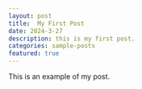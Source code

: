 ```yaml
---
layout: post
title:  My First Post
date: 2024-3-27
description: this is my first post.
categories: sample-posts
featured: true
---
```


This is an example of my post.

